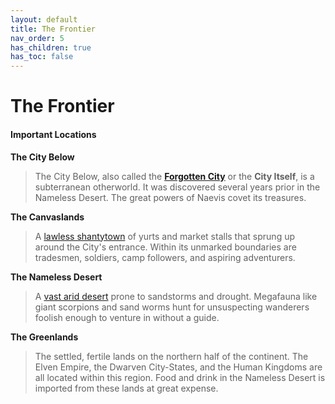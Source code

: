 ```yaml
---
layout: default
title: The Frontier
nav_order: 5
has_children: true
has_toc: false
---
```


# The Frontier

#### Important Locations

**The City Below**

> The City Below, also called the **[Forgotten City](city_below)** or the **City Itself**, is a subterranean otherworld. It was discovered several years prior in the Nameless Desert. The great powers of Naevis covet its treasures.

**The Canvaslands**

> A [lawless shantytown](canvaslands/index) of yurts and market stalls that sprung up around the City's entrance. Within its unmarked boundaries are tradesmen, soldiers, camp followers, and aspiring adventurers. 


**The Nameless Desert**

> A [vast arid desert](nameless_desert) prone to sandstorms and drought. Megafauna like giant scorpions and sand worms hunt for unsuspecting wanderers foolish enough to venture in without a guide.


**The Greenlands**

> The settled, fertile lands on the northern half of the continent. The Elven Empire, the Dwarven City-States, and the Human Kingdoms are all located within this region. Food and drink in the Nameless Desert is imported from these lands at great expense.